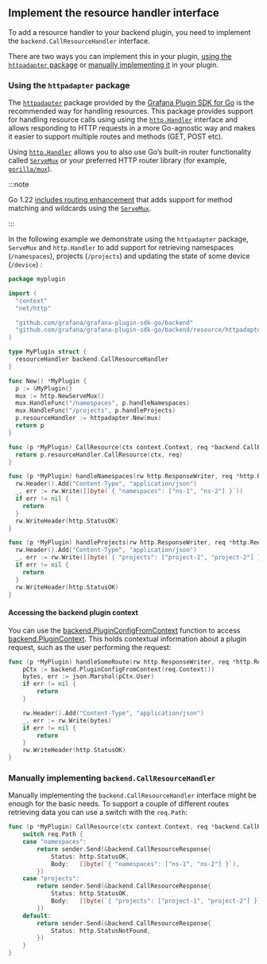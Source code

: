 ## Implement the resource handler interface

To add a resource handler to your backend plugin, you need to implement the `backend.CallResourceHandler` interface.

There are two ways you can implement this in your plugin, [using the `httpadapter` package](#using-the-httpadapter-package) or [manually implementing it](#manually-implementing-backendcallresourcehandler) in your plugin.

### Using the `httpadapter` package

The [`httpadapter`](https://pkg.go.dev/github.com/grafana/grafana-plugin-sdk-go/backend/resource/httpadapter) package provided by the [Grafana Plugin SDK for Go](../../key-concepts/backend-plugins/grafana-plugin-sdk-for-go) is the recommended way for handling resources. This package provides support for handling resource calls using using the [`http.Handler`](https://pkg.go.dev/net/http#Handler) interface and allows responding to HTTP requests in a more Go-agnostic way and makes it easier to support multiple routes and methods (GET, POST etc).

Using [`http.Handler`](https://pkg.go.dev/net/http#Handler) allows you to also use Go’s built-in router functionality called [`ServeMux`](https://pkg.go.dev/net/http#ServeMux) or your preferred HTTP router library (for example, [`gorilla/mux`](https://github.com/gorilla/mux)).

:::note

Go 1.22 [includes routing enhancement](https://go.dev/blog/routing-enhancements) that adds support for method matching and wildcards using the [`ServeMux`](https://pkg.go.dev/net/http#ServeMux).

:::

In the following example we demonstrate using the `httpadapter` package, `ServeMux` and `http.Handler` to add support for retrieving namespaces (`/namespaces`), projects (`/projects`) and updating the state of some device (`/device`) :

```go
package myplugin

import (
  "context"
  "net/http"

  "github.com/grafana/grafana-plugin-sdk-go/backend"
  "github.com/grafana/grafana-plugin-sdk-go/backend/resource/httpadapter"
)

type MyPlugin struct {
  resourceHandler backend.CallResourceHandler
}

func New() *MyPlugin {
  p := &MyPlugin{}
  mux := http.NewServeMux()
  mux.HandleFunc("/namespaces", p.handleNamespaces)
  mux.HandleFunc("/projects", p.handleProjects)
  p.resourceHandler := httpadapter.New(mux)
  return p
}

func (p *MyPlugin) CallResource(ctx context.Context, req *backend.CallResourceRequest, sender backend.CallResourceResponseSender) error {
  return p.resourceHandler.CallResource(ctx, req)
}

func (p *MyPlugin) handleNamespaces(rw http.ResponseWriter, req *http.Request) {
  rw.Header().Add("Content-Type", "application/json")
  _, err := rw.Write([]byte(`{ "namespaces": ["ns-1", "ns-2"] }`))
  if err != nil {
    return
  }
  rw.WriteHeader(http.StatusOK)
}

func (p *MyPlugin) handleProjects(rw http.ResponseWriter, req *http.Request) {
  rw.Header().Add("Content-Type", "application/json")
  _, err := rw.Write([]byte(`{ "projects": ["project-1", "project-2"] }`))
  if err != nil {
    return
  }
  rw.WriteHeader(http.StatusOK)
}
```

#### Accessing the backend plugin context

You can use the [backend.PluginConfigFromContext](https://pkg.go.dev/github.com/grafana/grafana-plugin-sdk-go/backend#PluginConfigFromContext) function to access [backend.PluginContext](https://pkg.go.dev/github.com/grafana/grafana-plugin-sdk-go/backend#PluginContext). This holds contextual information about a plugin request, such as the user performing the request:

```go
func (p *MyPlugin) handleSomeRoute(rw http.ResponseWriter, req *http.Request) {
	pCtx := backend.PluginConfigFromContext(req.Context())
	bytes, err := json.Marshal(pCtx.User)
	if err != nil {
		return
	}

	rw.Header().Add("Content-Type", "application/json")
	_, err := rw.Write(bytes)
	if err != nil {
		return
	}
	rw.WriteHeader(http.StatusOK)
}
```

### Manually implementing `backend.CallResourceHandler`

Manually implementing the `backend.CallResourceHandler` interface might be enough for the basic needs. To support a couple of different routes retrieving data you can use a switch with the `req.Path`:

```go
func (p *MyPlugin) CallResource(ctx context.Context, req *backend.CallResourceRequest, sender backend.CallResourceResponseSender) error {
	switch req.Path {
	case "namespaces":
		return sender.Send(&backend.CallResourceResponse{
			Status: http.StatusOK,
			Body:   []byte(`{ "namespaces": ["ns-1", "ns-2"] }`),
		})
	case "projects":
		return sender.Send(&backend.CallResourceResponse{
			Status: http.StatusOK,
			Body:   []byte(`{ "projects": ["project-1", "project-2"] }`),
		})
	default:
		return sender.Send(&backend.CallResourceResponse{
			Status: http.StatusNotFound,
		})
	}
}
```
